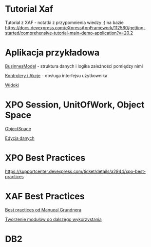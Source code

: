 # Tutorial Xaf
Tutorial z XAF - notatki z przypomnienia wiedzy ;)
na bazie https://docs.devexpress.com/eXpressAppFramework/112560/getting-started/comprehensive-tutorial-main-demo-application?v=20.2




# Aplikacja przykładowa
[BusinnesModel](BO.md) - struktura danych i logika zależności pomiędzy nimi

[Kontrolery i Akcje](Controllers.md) - obsługa interfejsu użytkownika

[Widoki](Views.md)

# XPO Session, UnitOfWork, Object Space

<a href="https://docs.devexpress.com/eXpressAppFramework/113707/concepts/data-manipulation-and-business-logic/object-space" target="_blank">ObjectSpace</a>

<a href="https://docs.devexpress.com/eXpressAppFramework/113711/concepts/data-manipulation-and-business-logic/create-read-update-and-delete-data" target="_blank">Edycja danych</a>

# XPO Best Practices
https://supportcenter.devexpress.com/ticket/details/a2944/xpo-best-practices

# XAF Best Practices

<a href="https://community.devexpress.com/blogs/xaf/archive/2018/04/26/xaf-best-practices-from-manuel-grundner.aspx" target="_blank">Best practices od Manueal Grundnera</a>

<a href="https://community.devexpress.com/blogs/xaf/archive/2011/07/04/best-practices-of-creating-reusable-xaf-modules-by-example-of-a-view-variants-module-extension.aspx" target="_blank">Tworzenie modułów do dalszego wykorzystania</a>

# DB2

